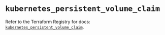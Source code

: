 # `kubernetes_persistent_volume_claim`

Refer to the Terraform Registry for docs: [`kubernetes_persistent_volume_claim`](https://registry.terraform.io/providers/hashicorp/kubernetes/2.37.0/docs/resources/persistent_volume_claim).

